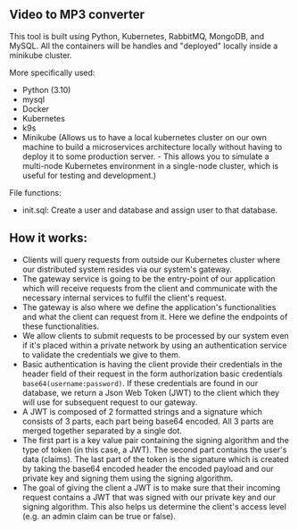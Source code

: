 ## Video to MP3 converter

This tool is built using Python, Kubernetes, RabbitMQ, MongoDB, and MySQL.
All the containers will be handles and "deployed" locally inside a minikube cluster.

More specifically used:
- Python (3.10)
- mysql
- Docker
- Kubernetes
- k9s
- Minikube (Allows us to have a local kubernetes cluster on our own machine to build a microservices 
             architecture locally without having to deploy it to some production server. - This allows you to simulate a multi-node Kubernetes environment 
              in a single-node cluster, which is useful for testing and development.)

File functions:
- init.sql: Create a user and database and assign user to that database.

## How it works:
- Clients will query requests from outside our Kubernetes cluster where our distributed system resides via our system's gateway.
- The gateway service is going to be the entry-point of our application which will receive requests from the client and communicate with
    the necessary internal services to fulfil the client's request.
- The gateway is also where we define the application's functionalities and what the client can request from it. Here we define the endpoints
  of these functionalities.
- We allow clients to submit requests to be processed by our system even if it's placed within a private network by using an authentication service
  to validate the credentials we give to them.
- Basic authentication is having the client provide their credentials in the header field of their request 
  in the form authorization basic credentials `base64(username:password)`. If these credentials are found in our database, we return a Json Web Token (JWT)
  to the client which they will use for subsequent request to our gateway.
- A JWT is composed of 2 formatted strings and a signature which consists of 3 parts, each part being base64 encoded. All 3 parts are merged together 
  separated by a single dot.
- The first part is a key value pair containing the signing algorithm and the type of token (in this case, a JWT). The second part contains the user's data
  (claims). The last part of the token is the signature which is created by taking the base64 encoded header the encoded payload and our private key
 and signing them using the signing algorithm.
- The goal of giving the client a JWT is to make sure that their incoming request contains a JWT that was signed with our private key and our signing algorithm.
    This also helps us determine the client's access level (e.g. an admin claim can be true or false).